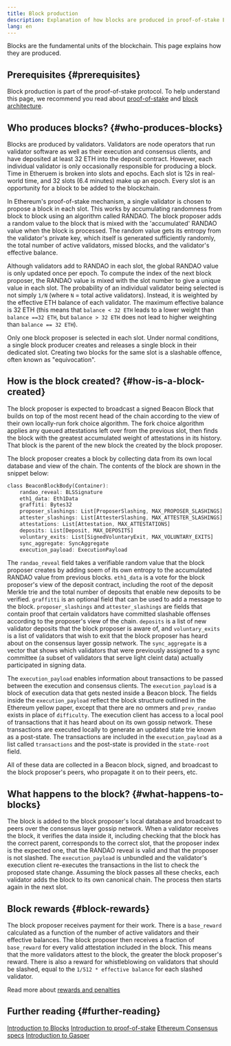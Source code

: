 ```yaml
---
title: Block production
description: Explanation of how blocks are produced in proof-of-stake Ethereum.
lang: en
---
```


Blocks are the fundamental units of the blockchain. This page explains how they are produced.

## Prerequisites {#prerequisites}

Block production is part of the proof-of-stake protocol. To help understand this page, we recommend you read about [proof-of-stake](src/content/developers/docs/consensus-mechanisms/pos/) and [block architecture](src/content/developers/docs/blocks/).

## Who produces blocks? {#who-produces-blocks}

Blocks are produced by validators. Validators are node operators that run validator software as well as their execution and consensus clients, and have deposited at least 32 ETH into the deposit contract. However, each individual validator is only occasionally responsible for producing a block. Time in Etheruem is broken into slots and epochs. Each slot is 12s in real-world time, and 32 slots (6.4 minutes) make up an epoch. Every slot is an opportunity for a block to be added to the blockchain.

In Ethereum's proof-of-stake mechanism, a single validator is chosen to propose a block in each slot. This works by accumulating randomness from block to block using an algorithm called RANDAO. The block proposer adds a random value to the block that is mixed with the 'accumulated' RANDAO value when the block is processed. The random value gets its entropy from the validator's private key, which itself is generated sufficiently randomly, the total number of active validators, missed blocks, and the validator's effective balance.

Although validators add to RANDAO in each slot, the global RANDAO value is only updated once per epoch. To compute the index of the next block proposer, the RANDAO value is mixed with the slot number to give a unique value in each slot. The probability of an individual validator being selected is not simply `1/N` (where `N` = total active validators). Instead, it is weighted by the effective ETH balance of each validator. The maximum effective balance is 32 ETH (this means that `balance < 32 ETH` leads to a lower weight than `balance ==32 ETH`, but `balance > 32 ETH` does not lead to higher weighting than `balance == 32 ETH`).

Only one block proposer is selected in each slot. Under normal conditions, a single block producer creates and releases a single block in their dedicated slot. Creating two blocks for the same slot is a slashable offence, often known as "equivocation".

## How is the block created? {#how-is-a-block-created}

The block proposer is expected to broadcast a signed Beacon Block that builds on top of the most recent head of the chain according to the view of their own locally-run fork choice algorithm. The fork choice algorithm applies any queued attestations left over from the previous slot, then finds the block with the greatest accumulated weight of attestations in its history. That block is the parent of the new block the created by the block proposer.

The block proposer creates a block by collecting data from its own local database and view of the chain. The contents of the block are shown in the snippet below:

```rust
class BeaconBlockBody(Container):
    randao_reveal: BLSSignature
    eth1_data: Eth1Data
    graffiti: Bytes32
    proposer_slashings: List[ProposerSlashing, MAX_PROPOSER_SLASHINGS]
    attester_slashings: List[AttesterSlashing, MAX_ATTESTER_SLASHINGS]
    attestations: List[Attestation, MAX_ATTESTATIONS]
    deposits: List[Deposit, MAX_DEPOSITS]
    voluntary_exits: List[SignedVoluntaryExit, MAX_VOLUNTARY_EXITS]
    sync_aggregate: SyncAggregate
    execution_payload: ExecutionPayload
```

The `randao_reveal` field takes a verifiable random value that the block proposer creates by adding soem of its own entropy to the accumulated RANDAO value from previous blocks. `eth1_data` is a vote for the block proposer's view of the deposit contract, including the root of the deposit Merkle trie and the total number of deposits that enable new deposits to be verified. `graffitti` is an optional field that can be used to add a message to the block. `proposer_slashings` and `attester_slashings` are fields that contain proof that certain validators have committed slashable offenses according to the proposer's view of the chain. `deposits` is a list of new validator deposits that the block proposer is aware of, and `voluntary_exits` is a list of validators that wish to exit that the block proposer has heard about on the consensus layer gossip network. The `sync_aggregate` is a vector that shows which validators that were previously assigned to a sync committee (a subset of validators that serve light cleint data) actually participated in signing data.

The `execution_payload` enables information about transactions to be passed between the execution and consensus clients. The `execution_payload` is a block of execution data that gets nested inside a Beacon block. The fields inside the `execution_payload` reflect the block structure outlined in the Ethereum yellow paper, except that there are no ommers and `prev_randao` exists in place of `difficulty`. The execution client has access to a local pool of transactions that it has heard about on its own gossip network. These transactions are executed locally to generate an updated state trie known as a post-state. The transactions are included in the `execution_payload` as a list called `transactions` and the post-state is provided in the `state-root` field.

All of these data are collected in a Beacon block, signed, and broadcast to the block proposer's peers, who propagate it on to their peers, etc.

## What happens to the block? {#what-happens-to-blocks}

The block is added to the block proposer's local database and broadcast to peers over the consensus layer gossip network. When a validator receives the block, it verifies the data inside it, including checking that the block has the correct parent, corresponds to the correct slot, that the proposer index is the expected one, that the RANDAO reveal is valid and that the proposer is not slashed. The `execution_payload` is unbundled and the validator's execution client re-executes the transactions in the list to check the proposed state change. Assuming the block passes all these checks, each validator adds the block to its own canonical chain. The process then starts again in the next slot.

## Block rewards {#block-rewards}

The block proposer receives payment for their work. There is a `base_reward` calculated as a function of the number of active validators and their effective balances. The block proposer then receives a fraction of `base_reward` for every valid attestation included in the block. This means that the more validators attest to the block, the greater the block proposer's reward. There is also a reward for whistleblowing on validators that should be slashed, equal to the `1/512 * effective balance` for each slashed validator.

Read more about [rewards and penalties](/developers/docs/consensus-mechanisms/pos/rewards-and-penalties)

## Further reading {#further-reading}

[Introduction to Blocks](/developers/docs/blocks/)
[Introduction to proof-of-stake](/developers/docs/consensus-mechanisms/pos/)
[Ethereum Consensus specs](www.github.com/ethereum/consensus-specs)
[Introduction to Gasper](/developers/docs/consensus-mechanisms/pos/)

